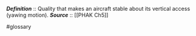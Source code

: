 ***Definition***    :: Quality that makes an aircraft stable about its vertical access (yawing motion).
***Source***         :: [[PHAK Ch5]]

#glossary